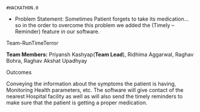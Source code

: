     #HACKATHON.0                                                        

+ Problem Statement: Sometimes Patient forgets to take its medication…so in the order to overcome this problem we added the (Timely – Reminder) feature in our software.

Team-RunTimeTerror

<b>Team Members:</b>
Priyansh Kashyap(<b>Team Lead</b>), Ridhima Aggarwal, Raghav Bohra, Raghav Akshat Upadhyay



Outcomes

Conveying the information about the symptoms the patient is having, Monitoring Health parameters, etc. The software will give contact of the nearest Hospital facility 
as well as will also send the timely reminders to make sure that the patient is getting a proper medication.

